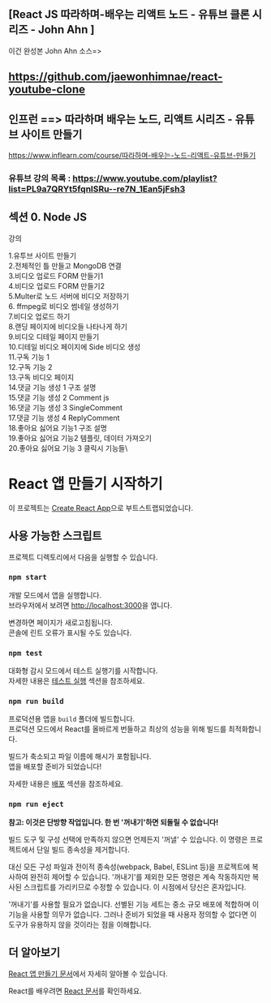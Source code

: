 ## [React JS 따라하며-배우는 리액트 노드 - 유튜브 클론 시리즈  - John Ahn ]


이건 완성본 John Ahn 소스=>
## https://github.com/jaewonhimnae/react-youtube-clone

## 인프런   ==>     따라하며 배우는 노드, 리액트 시리즈 - 유튜브 사이트 만들기  
https://www.inflearn.com/course/따라하며-배우는-노드-리액트-유튜브-만들기


### 유튜브 강의 목록 :   https://www.youtube.com/playlist?list=PL9a7QRYt5fqnlSRu--re7N_1Ean5jFsh3


## 섹션 0. Node JS

강의

1.유투브 사이트 만들기\
2.전체적인 틀 만들고 MongoDB 연결\
3.비디오 업로드 FORM 만들기1\
4.비디오 업로드 FORM 만들기2\
5.Multer로 노드 서버에 비디오 저장하기\
6. ffmpeg로 비디오 썸네일 생성하기\
7.비디오 업로드 하기\
8.랜딩 페이지에 비디오들 나타나게 하기\
9.비디오 디테일 페이지 만들기\
10.디테일 비디오 페이지에 Side 비디오 생성\
11.구독 기능 1\
12.구독 기능 2\
13.구독 비디오 페이지\
14.댓글 기능 생성 1 구조 설명\
15.댓글 기능 생성 2 Comment js\
16.댓글 기능 생성 3 SingleComment\
17.댓글 기능 생성 4 ReplyComment\
18.좋아요 싫어요 기능1 구조 설명\
19.좋아요 싫어요 기능2 템플릿, 데이터 가져오기\
20.좋아요 싫어요 기능 3 클릭시 기능들\


# React 앱 만들기 시작하기

이 프로젝트는 [Create React App](https://github.com/facebook/create-react-app)으로 부트스트랩되었습니다.

## 사용 가능한 스크립트

프로젝트 디렉토리에서 다음을 실행할 수 있습니다.

### `npm start`

개발 모드에서 앱을 실행합니다.\
브라우저에서 보려면 [http://localhost:3000](http://localhost:3000)을 엽니다.

변경하면 페이지가 새로고침됩니다.\
콘솔에 린트 오류가 표시될 수도 있습니다.

### `npm test`

대화형 감시 모드에서 테스트 실행기를 시작합니다.\
자세한 내용은 [테스트 실행](https://facebook.github.io/create-react-app/docs/running-tests) 섹션을 참조하세요.

### `npm run build`

프로덕션용 앱을 `build` 폴더에 빌드합니다.\
프로덕션 모드에서 React를 올바르게 번들하고 최상의 성능을 위해 빌드를 최적화합니다.

빌드가 축소되고 파일 이름에 해시가 포함됩니다.\
앱을 배포할 준비가 되었습니다!

자세한 내용은 [배포](https://facebook.github.io/create-react-app/docs/deployment) 섹션을 참조하세요.

### `npm run eject`

**참고: 이것은 단방향 작업입니다. 한 번 '꺼내기'하면 되돌릴 수 없습니다!**

빌드 도구 및 구성 선택에 만족하지 않으면 언제든지 '꺼낼' 수 있습니다. 이 명령은 프로젝트에서 단일 빌드 종속성을 제거합니다.

대신 모든 구성 파일과 전이적 종속성(webpack, Babel, ESLint 등)을 프로젝트에 복사하여 완전히 제어할 수 있습니다. '꺼내기'를 제외한 모든 명령은 계속 작동하지만 복사된 스크립트를 가리키므로 수정할 수 있습니다. 이 시점에서 당신은 혼자입니다.

'꺼내기'를 사용할 필요가 없습니다. 선별된 기능 세트는 중소 규모 배포에 적합하며 이 기능을 사용할 의무가 없습니다. 그러나 준비가 되었을 때 사용자 정의할 수 없다면 이 도구가 유용하지 않을 것이라는 점을 이해합니다.

## 더 알아보기

[React 앱 만들기 문서](https://facebook.github.io/create-react-app/docs/getting-started)에서 자세히 알아볼 수 있습니다.

React를 배우려면 [React 문서](https://reactjs.org/)를 확인하세요.
